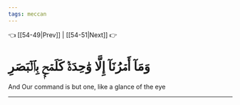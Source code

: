 ```yaml
---
tags: meccan
---
```


👈 [[54-49|Prev]] | [[54-51|Next]] 👉

# وَمَآ أَمۡرُنَآ إِلَّا وَٰحِدَةٞ كَلَمۡحِۭ بِٱلۡبَصَرِ

And Our command is but one, like a glance of the eye

---

